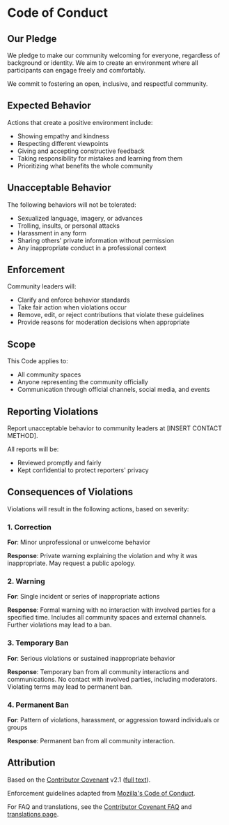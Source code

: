 # Code of Conduct

## Our Pledge

We pledge to make our community welcoming for everyone, regardless of background or identity. We aim to create an environment where all participants can engage freely and comfortably.

We commit to fostering an open, inclusive, and respectful community.

## Expected Behavior

Actions that create a positive environment include:

- Showing empathy and kindness
- Respecting different viewpoints
- Giving and accepting constructive feedback
- Taking responsibility for mistakes and learning from them
- Prioritizing what benefits the whole community

## Unacceptable Behavior

The following behaviors will not be tolerated:

- Sexualized language, imagery, or advances
- Trolling, insults, or personal attacks
- Harassment in any form
- Sharing others' private information without permission
- Any inappropriate conduct in a professional context

## Enforcement

Community leaders will:

- Clarify and enforce behavior standards
- Take fair action when violations occur
- Remove, edit, or reject contributions that violate these guidelines
- Provide reasons for moderation decisions when appropriate

## Scope

This Code applies to:

- All community spaces
- Anyone representing the community officially
- Communication through official channels, social media, and events

## Reporting Violations

Report unacceptable behavior to community leaders at [INSERT CONTACT METHOD].

All reports will be:

- Reviewed promptly and fairly
- Kept confidential to protect reporters' privacy

## Consequences of Violations

Violations will result in the following actions, based on severity:

### 1. Correction

**For**: Minor unprofessional or unwelcome behavior

**Response**: Private warning explaining the violation and why it was inappropriate. May request a public apology.

### 2. Warning

**For**: Single incident or series of inappropriate actions

**Response**: Formal warning with no interaction with involved parties for a specified time. Includes all community spaces and external channels. Further violations may lead to a ban.

### 3. Temporary Ban

**For**: Serious violations or sustained inappropriate behavior

**Response**: Temporary ban from all community interactions and communications. No contact with involved parties, including moderators. Violating terms may lead to permanent ban.

### 4. Permanent Ban

**For**: Pattern of violations, harassment, or aggression toward individuals or groups

**Response**: Permanent ban from all community interaction.

## Attribution

Based on the [Contributor Covenant](https://www.contributor-covenant.org) v2.1 ([full text](https://www.contributor-covenant.org/version/2/1/code_of_conduct.html)).

Enforcement guidelines adapted from [Mozilla's Code of Conduct](https://github.com/mozilla/diversity).

For FAQ and translations, see the [Contributor Covenant FAQ](https://www.contributor-covenant.org/faq) and [translations page](https://www.contributor-covenant.org/translations).
